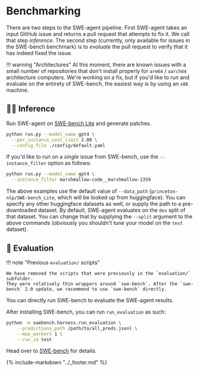 # Benchmarking

There are two steps to the SWE-agent pipeline. First SWE-agent takes an input GitHub issue and returns a pull request that attempts to fix it. We call that step *inference*. The second step (currently, only available for issues in the SWE-bench benchmark) is to *evaluate* the pull request to verify that it has indeed fixed the issue.

!!! warning "Architectures"
    At this moment, there are known issues with a small number of repositories that don't install properly for `arm64` / `aarch64` architecture computers. We're working on a fix, but if you'd like to run and evaluate on the entirety of SWE-bench, the easiest way is by using an `x86` machine.

## 👩‍💻 Inference <a name="inference"></a>

Run SWE-agent on [SWE-bench Lite](https://www.swebench.com/lite.html) and generate patches.

```bash
python run.py --model_name gpt4 \
  --per_instance_cost_limit 2.00 \
  --config_file ./config/default.yaml
```

If you'd like to run on a *single* issue from SWE-bench, use the `--instance_filter` option as follows:
```bash
python run.py --model_name gpt4 \
  --instance_filter marshmallow-code__marshmallow-1359
```

The above examples use the default value of `--data_path` (`princeton-nlp/SWE-bench_Lite`, which will be looked up from huggingface).
You can specify any other huggingface datasets as well, or supply the path to a pre-downloaded dataset.
By default, SWE-agent evaluates on the `dev` split of that dataset.
You can change that by supplying the `--split` argument to the above commands (obviously you shouldn't tune your model on the `test` dataset).

## 🧪 Evaluation <a name="evaluation"></a>

!!! note "Previous `evaluation/` scripts"

    We have removed the scripts that were previously in the `evaluation/` subfolder.
    They were relatively thin wrappers around `swe-bench`. After the `swe-bench` 2.0 update, we recommend to use `swe-bench` directly.

You can directly run SWE-bench to evaluate the SWE-agent results.

After installing SWE-bench, you can run `run_evaluation` as such:

```bash
python -m swebench.harness.run_evaluation \
    --predictions_path /path/to/all_preds.jsonl \
    --max_workers 1 \
    --run_id test
```

Head over to [SWE-bench](https://github.com/princeton-nlp/SWE-bench/) for details.

{% include-markdown "../_footer.md" %}

